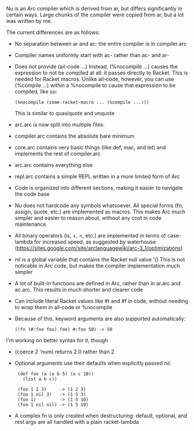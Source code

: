 Nu is an Arc compiler which is derived from ar, but differs significantly in certain ways. Large chunks of the compiler were copied from ar, but a lot was written by me.

The current differences are as follows:

 * No separation between ar and ac: the entire compiler is in compiler.arc
 * Compiler names uniformly start with ac- rather than ac- and ar-
 * Does not provide (ail-code ...) Instead, (%nocompile ...) causes the expression to not be compiled at all: it passes directly to Racket. This is needed for Racket macros. Unlike ail-code, however, you can use (%compile ...) within a %nocompile to cause that expression to be compiled, like so:

       (%nocompile (some-racket-macro ... (%compile ...)))

   This is similar to quasiquote and unquote
 * arc.arc is now split into multiple files:
  * compiler.arc contains the absolute bare minimum
  * core.arc contains very basic things (like def, mac, and let) and implements the rest of compiler.arc
  * arc.arc contains everything else
  * repl.arc contains a simple REPL written in a more limited form of Arc
 * Code is organized into different sections, making it easier to navigate the code base
 * Nu does not hardcode any symbols whatsoever. All special forms (fn, assign, quote, etc.) are implemented as macros. This makes Arc much simpler and easier to reason about, without any cost in code maintenance
 * All binary operators (is, +, <, etc.) are implemented in terms of case-lambda for increased speed, as suggested by waterhouse (https://sites.google.com/site/arclanguagewiki/arc-3_1/optimizations)
 * nil is a global variable that contains the Racket null value '() This is not noticable in Arc code, but makes the compiler implementation much simpler
 * A lot of built-in functions are defined in Arc, rather than in ar.arc and ac.arc. This results in much shorter and clearer code
 * Can include literal Racket values like #t and #f in code, without needing to wrap them in ail-code or %nocompile
  * Because of this, keyword arguments are also supported automatically:

        ((fn (#:foo foo) foo) #:foo 50) -> 50

I'm working on better syntax for it, though
 * (coerce 2 'num) returns 2.0 rather than 2
 * Optional arguments use their defaults when explicitly passed nil:

        (def foo (a (o b 5) (o c 10))
          (list a b c))

        (foo 1 2 3)     -> (1 2 3)
        (foo 1 nil 3)   -> (1 5 3)
        (foo 1)         -> (1 5 10)
        (foo 1 nil nil) -> (1 5 10)

 * A complex fn is only created when destructuring: default, optional, and rest args are all handled with a plain racket-lambda
